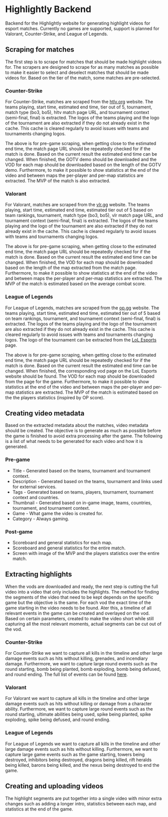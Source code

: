 # Highlightly Backend
Backend for the Highlightly website for generating highlight videos for esport matches. Currently no games are supported, support is planned for Valorant, Counter-Strike, and League of Legends.

## Scraping for matches
The first step is to scrape for matches that should be made highlight videos for. The scrapers are designed to scrape for as many matches as possible to make it easier to select and deselect matches that should be made videos for. Based on the tier of the match, some matches are pre-selected.

### Counter-Strike
For Counter-Strike, matches are scraped from the [htlv.org](hltv.org) website. The teams playing, start time, estimated end time, tier out of 5, tournament, match type (bo3, bo5), hltv match page URL, and tournament context (semi-final, final) is extracted. The logos of the teams playing and the logo of the tournament are also extracted if they do not already exist in the cache. This cache is cleared regularly to avoid issues with teams and tournaments changing logos.

The above is for pre-game scraping, when getting close to the estimated end time, the match page URL should be repeatedly checked for if the match is done. Based on the current result the estimated end time can be changed. When finished, the GOTV demo should be downloaded and the VOD for each map should be downloaded based on the length of the GOTV demo. Furthermore, to make it possible to show statistics at the end of the video and between maps the per-player and per-map statistics are extracted. The MVP of the match is also extracted. 

### Valorant
For Valorant, matches are scraped from the [vlr.gg](vlr.gg) website. The teams playing, start time, estimated end time, estimated tier out of 5 based on team rankings, tournament, match type (bo3, bo5), vlr match page URL, and tournament context (semi-final, final) is extracted. The logos of the teams playing and the logo of the tournament are also extracted if they do not already exist in the cache. This cache is cleared regularly to avoid issues with teams and tournaments changing logos.

The above is for pre-game scraping, when getting close to the estimated end time, the match page URL should be repeatedly checked for if the match is done. Based on the current result the estimated end time can be changed. When finished, the VOD for each map should be downloaded based on the length of the map extracted from the match page. Furthermore, to make it possible to show statistics at the end of the video and between maps the per-player and per-map statistics are extracted. The MVP of the match is estimated based on the average combat score. 

### League of Legends
For League of Legends, matches are scraped from the [op.gg](https://esports.op.gg/schedules) website. The teams playing, start time, estimated end time, estimated tier out of 5 based on team rankings, tournament, and tournament context (semi-final, final) is extracted. The logos of the teams playing and the logo of the tournament are also extracted if they do not already exist in the cache. This cache is cleared regularly to avoid issues with teams and tournaments changing logos. The logo of the tournament can be extracted from the [LoL Esports](https://lolesports.com/schedule) page. 

The above is for pre-game scraping, when getting close to the estimated end time, the match page URL should be repeatedly checked for if the match is done. Based on the current result the estimated end time can be changed. When finished, the corresponding vod page on the LoL Esports website should be found. The VOD for each map should be downloaded from the page for the game. Furthermore, to make it possible to show statistics at the end of the video and between maps the per-player and per-map statistics are extracted. The MVP of the match is estimated based on the the players statistics (inspired by OP score). 

## Creating video metadata
Based on the extracted metadata about the matches, video metadata should be created. The objective is to generate as much as possible before the game is finished to avoid extra processing after the game. The following is a list of what needs to be generated for each video and how it is generated.

### Pre-game
* Title - Generated based on the teams, tournament and tournament context.
* Description - Generated based on the teams, tournament and links used for external services.
* Tags - Generated based on teams, players, tournament, tournament context and countries.
* Thumbnail - Generated based on in-game image, teams, countries, tournament, and tournament context.
* Game - What game the video is created for.
* Category - Always gaming.

### Post-game
* Scoreboard and general statistics for each map.
* Scoreboard and general statistics for the entire match.
* Screen with image of the MVP and the players statistics over the entire match.

## Extracting highlights
When the vods are downloaded and ready, the next step is cutting the full video into a video that only includes the highlights. The method for finding the segments of the video that need to be kept depends on the specific game but the objective is the same. For each vod the exact time of the game starting in the video needs to be found. Ater this, a timeline of all relevant events in the game can be created and overlayed on the vod. Based on certain parameters, created to make the video short while still capturing all the most relevant moments, actual segments can be cut out of the vod. 

### Counter-Strike
For Counter-Strike we want to capture all kills in the timeline and other large damage events such as hits without killing, grenades, and incendiary damage. Furthermore, we want to capture large round events such as the round starting, bomb being planted, bomb exploding, bomb being defused, and round ending. The full list of events can be found [here](https://wiki.alliedmods.net/Counter-Strike:_Global_Offensive_Events). 

### Valorant
For Valorant we want to capture all kills in the timeline and other large damage events such as hits without killing or damage from a character ability. Furthermore, we want to capture large round events such as the round starting, ultimate abilities being used, spike being planted, spike exploding, spike being defused, and round ending. 

### League of Legends
For League of Legends we want to capture all kills in the timeline and other large damage events such as hits without killing. Furthermore, we want to capture large game events such as the game starting, towers being destroyed, inhibitors being destroyed, dragons being killed, rift heralds being killed, barons being killed, and the nexus being destroyed to end the game. 

## Creating and uploading videos
The highlight segments are put together into a single video with minor extra changes such as adding a longer intro, statistics between each map, and statistics at the end of the game.
